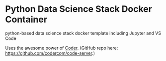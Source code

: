 # Python Data Science Stack Docker Container
python-based data science stack docker template including Jupyter and VS Code

Uses the awesome power of [Coder](https://coder.com/).  (GitHub repo here: https://github.com/codercom/code-server.)
